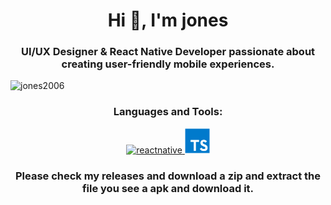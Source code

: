 <h1 align="center">Hi 👋, I'm jones</h1>
<h3 align="center">UI/UX Designer & React Native Developer passionate about creating user-friendly mobile experiences.</h3>

<p align="left"> <img src="https://komarev.com/ghpvc/?username=jones2006&label=Profile%20views&color=0e75b6&style=flat" alt="jones2006" /> </p>
<p align="left">
</p>

<h3 align="center">Languages and Tools:</h3>
<p align="center"> <a href="https://reactnative.dev/" target="_blank" rel="noreferrer"> <img src="https://reactnative.dev/img/header_logo.svg" alt="reactnative" width="40" height="40"/> </a> <a href="https://www.typescriptlang.org/" target="_blank" rel="noreferrer"> <img src="https://raw.githubusercontent.com/devicons/devicon/master/icons/typescript/typescript-original.svg" alt="typescript" width="40" height="40"/> </a> </p>


<h3 align="center">Please check my releases and download a zip and extract the file you see a apk and download it.</h3>
